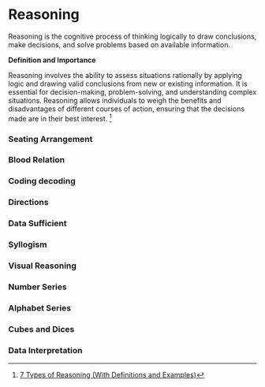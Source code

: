 # Reasoning

Reasoning is the cognitive process of thinking logically to draw conclusions, make decisions, and solve problems based on available information.

**Definition and Importance**

Reasoning involves the ability to assess situations rationally by applying logic and drawing valid conclusions from new or existing information. It is essential for decision-making, problem-solving, and understanding complex situations. Reasoning allows individuals to weigh the benefits and disadvantages of different courses of action, ensuring that the decisions made are in their best interest. [^1]

### Seating Arrangement

### Blood Relation

### Coding decoding

### Directions

### Data Sufficient

### Syllogism

### Visual Reasoning

### Number Series

### Alphabet Series

### Cubes and Dices

### Data Interpretation

[^1]: [7 Types of Reasoning (With Definitions and Examples)](https://www.indeed.com/career-advice/career-development/types-of-reasoning)